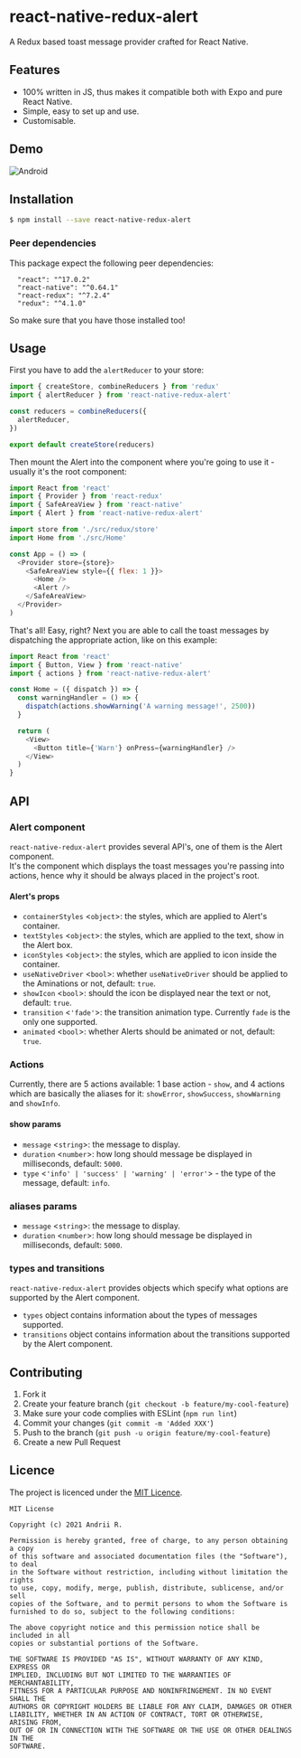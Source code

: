 # react-native-redux-alert
A Redux based toast message provider crafted for React Native.

## Features
 - 100% written in JS, thus makes it compatible both with Expo and pure React Native.
 - Simple, easy to set up and use.
 - Customisable.

## Demo
![Android](assets/android.gif)

## Installation
```bash
$ npm install --save react-native-redux-alert
```

### Peer dependencies
This package expect the following peer dependencies:
```
  "react": "^17.0.2"
  "react-native": "^0.64.1"
  "react-redux": "^7.2.4"
  "redux": "^4.1.0"
```

So make sure that you have those installed too!

## Usage
First you have to add the `alertReducer` to your store:
```js
import { createStore, combineReducers } from 'redux'
import { alertReducer } from 'react-native-redux-alert'

const reducers = combineReducers({
  alertReducer,
})

export default createStore(reducers)
```

Then mount the Alert into the component where you're going to use it - usually it's the root component:
```js
import React from 'react'
import { Provider } from 'react-redux'
import { SafeAreaView } from 'react-native'
import { Alert } from 'react-native-redux-alert'

import store from './src/redux/store'
import Home from './src/Home'

const App = () => (
  <Provider store={store}>
    <SafeAreaView style={{ flex: 1 }}>
      <Home />
      <Alert />
    </SafeAreaView>
  </Provider>
)
```

That's all! Easy, right? Next you are able to call the toast messages by dispatching the appropriate action, like on this example:
```js
import React from 'react'
import { Button, View } from 'react-native'
import { actions } from 'react-native-redux-alert'

const Home = ({ dispatch }) => {
  const warningHandler = () => {
    dispatch(actions.showWarning('A warning message!', 2500))
  }

  return (
    <View>
      <Button title={'Warn'} onPress={warningHandler} />
    </View>
  )
}
```

## API
### Alert component
`react-native-redux-alert` provides several API's, one of them is the Alert component.\
It's the component which displays the toast messages you're passing into actions, hence why it should be always placed in the project's root.

#### Alert's props
 - `containerStyles` <`object`>: the styles, which are applied to Alert's container.
 - `textStyles` <`object`>: the styles, which are applied to the text, show in the Alert box.
 - `iconStyles` <`object`>: the styles, which are applied to icon inside the container.
 - `useNativeDriver` <`bool`>: whether `useNativeDriver` should be applied to the Aminations or not, default: `true`.
 - `showIcon` <`bool`>: should the icon be displayed near the text or not, default: `true`.
 - `transition` <`'fade'`>: the transition animation type. Currently `fade` is the only one supported.
 - `animated` <`bool`>: whether Alerts should be animated or not, default: `true`.

### Actions
Currently, there are 5 actions available: 1 base action - `show`, and 4 actions which are basically the aliases for it: `showError`, `showSuccess`, `showWarning` and `showInfo`.

#### show params
 - `message` <`string`>: the message to display.
 - `duration` <`number`>: how long should message be displayed in milliseconds, default: `5000`.
 - `type` <`'info' | 'success' | 'warning' | 'error'`> - the type of the message, default: `info`.

### aliases params
 - `message` <`string`>: the message to display.
 - `duration` <`number`>: how long should message be displayed in milliseconds, default: `5000`.

### types and transitions
`react-native-redux-alert` provides objects which specify what options are supported by the Alert component.
 - `types` object contains information about the types of messages supported.
 - `transitions` object contains information about the transitions supported by the Alert component.

## Contributing
1. Fork it
2. Create your feature branch (`git checkout -b feature/my-cool-feature`)
3. Make sure your code complies with ESLint (`npm run lint`)
4. Commit your changes (`git commit -m 'Added XXX'`)
5. Push to the branch (`git push -u origin feature/my-cool-feature`)
6. Create a new Pull Request

## Licence
The project is licenced under the [MIT Licence](LICENSE).
```
MIT License

Copyright (c) 2021 Andrii R.

Permission is hereby granted, free of charge, to any person obtaining a copy
of this software and associated documentation files (the "Software"), to deal
in the Software without restriction, including without limitation the rights
to use, copy, modify, merge, publish, distribute, sublicense, and/or sell
copies of the Software, and to permit persons to whom the Software is
furnished to do so, subject to the following conditions:

The above copyright notice and this permission notice shall be included in all
copies or substantial portions of the Software.

THE SOFTWARE IS PROVIDED "AS IS", WITHOUT WARRANTY OF ANY KIND, EXPRESS OR
IMPLIED, INCLUDING BUT NOT LIMITED TO THE WARRANTIES OF MERCHANTABILITY,
FITNESS FOR A PARTICULAR PURPOSE AND NONINFRINGEMENT. IN NO EVENT SHALL THE
AUTHORS OR COPYRIGHT HOLDERS BE LIABLE FOR ANY CLAIM, DAMAGES OR OTHER
LIABILITY, WHETHER IN AN ACTION OF CONTRACT, TORT OR OTHERWISE, ARISING FROM,
OUT OF OR IN CONNECTION WITH THE SOFTWARE OR THE USE OR OTHER DEALINGS IN THE
SOFTWARE.
```
